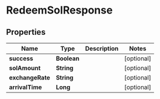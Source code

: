 

# RedeemSolResponse


## Properties

| Name | Type | Description | Notes |
|------------ | ------------- | ------------- | -------------|
|**success** | **Boolean** |  |  [optional] |
|**solAmount** | **String** |  |  [optional] |
|**exchangeRate** | **String** |  |  [optional] |
|**arrivalTime** | **Long** |  |  [optional] |



